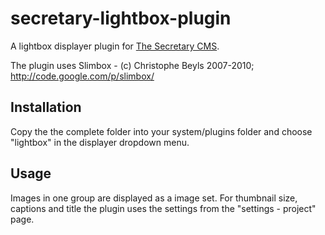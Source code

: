 secretary-lightbox-plugin
=========================

A lightbox displayer plugin for [The Secretary CMS](http://thesecretary.org). 

The plugin uses Slimbox - (c) Christophe Beyls 2007-2010; http://code.google.com/p/slimbox/


## Installation
Copy the the complete folder into your system/plugins folder and choose "lightbox" in the displayer dropdown menu.

## Usage
Images in one group are displayed as a image set. For thumbnail size, captions and title the plugin uses the settings from the "settings - project" page.